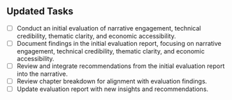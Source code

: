 ## Updated Tasks
- [ ] Conduct an initial evaluation of narrative engagement, technical credibility, thematic clarity, and economic accessibility.
- [ ] Document findings in the initial evaluation report, focusing on narrative engagement, technical credibility, thematic clarity, and economic accessibility.
- [ ] Review and integrate recommendations from the initial evaluation report into the narrative.
- [ ] Review chapter breakdown for alignment with evaluation findings.
- [ ] Update evaluation report with new insights and recommendations.
